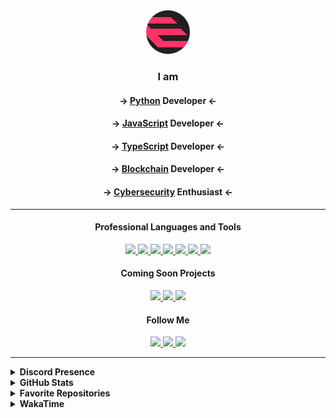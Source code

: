 <div align="center">
  <img alt="ELOGO" src="assets/enigma-new-logo.png" height="70" style="border-radius: 50%;" />
</div>

<div align="center">
  <h3>I am</h3>
  <h4>-> <a href="https://www.python.org">Python</a> Developer <-</h4>
  <h4>-> <a href="https://www.javascript.com">JavaScript</a> Developer <-</h4>
  <h4>-> <a href="https://www.typescriptlang.org">TypeScript</a> Developer <-</h4>
  <h4>-> <a href="https://medium.com/meverse/what-is-blockchain-and-what-is-it-for-761926fdbbea">Blockchain</a> Developer <-</h4>
  <h4>-> <a href="https://www.microsoft.com/en-in/security/business/security-101/what-is-cybersecurity">Cybersecurity</a> Enthusiast <-</h4>
</div>

<hr>

<h4 align="center">Professional Languages and Tools</h4>
<div align="center">
  <a href="https://nestjs.com/">
    <img src="https://img.shields.io/badge/NESTJS-brightgreen?style=for-the-badge&logo=nestjs&color=black">
  </a>
  <a href="https://kafka.apache.org/">
    <img src="https://img.shields.io/badge/KAFKA-brightgreen?style=for-the-badge&logo=apachekafka&color=black">
  </a>
  <a href="https://golang.org/">
    <img src="https://img.shields.io/badge/GOLANG-brightgreen?style=for-the-badge&logo=go&color=black">
  </a>
  <a href="https://www.postgresql.org/">
    <img src="https://img.shields.io/badge/POSTGRESQL-brightgreen?style=for-the-badge&logo=postgresql&color=black">
  </a>
  <a href="https://sass-lang.com/">
    <img src="https://img.shields.io/badge/SCSS-brightgreen?style=for-the-badge&logo=sass&color=black">
  </a>
  <a href="https://reactnative.dev/">
    <img src="https://img.shields.io/badge/REACT_NATIVE-brightgreen?style=for-the-badge&logo=react&color=black">
  </a>
  <a href="https://expo.dev/">
    <img src="https://img.shields.io/badge/EXPO-brightgreen?style=for-the-badge&logo=expo&color=black">
  </a>
</div>

<h4 align="center">Coming Soon Projects</h4>
<div align="center">
  <a href="https://holy.az">
    <img src="https://img.shields.io/badge/HOLY_Project-brightgreen?style=for-the-badge&color=black">
  </a>
  <a href="#">
    <img src="https://img.shields.io/badge/HOLY_ID-brightgreen?style=for-the-badge&color=black">
  </a>
  <a href="https://radio.holy.az">
    <img src="https://img.shields.io/badge/HOLY_Radio-brightgreen?style=for-the-badge&color=black">
  </a>
</div>

<h4 align="center">Follow Me</h4>
<div align="center">
  <a href="https://t.me/nahmnenickname">
    <img src="https://img.shields.io/badge/TELEGRAM-brightgreen?style=for-the-badge&logo=telegram&color=black">
  </a>
  <a href="https://discordapp.com/users/489298775400120331">
    <img src="https://img.shields.io/badge/DISCORD-brightgreen?style=for-the-badge&logo=discord&color=black">
  </a>
  <a href="https://vk.com/nahmneimya">
    <img src="https://img.shields.io/badge/VK-brightgreen?style=for-the-badge&logo=vk&color=black&logoColor=blue">
  </a>
</div>

<hr>

<details>
  <summary><b>Discord Presence</b></summary>
  <a href="https://discord.com/users/489298775400120331">
    <img src="https://lanyard.cnrad.dev/api/489298775400120331">
  </a>
</details>

<details>
  <summary><b>GitHub Stats</b></summary>
  <a href="https://github.com/Isaagh3v0">
    <img src="https://github-readme-stats.vercel.app/api?username=Isaagh3v0&show_icons=true&theme=dark">
  </a>
  <a href="https://github.com/Isaagh3v0">
    <img src="https://github-readme-stats.vercel.app/api/top-langs/?username=Isaagh3v0&size_weight=0.5&count_weight=0.5&theme=dark">
  </a>
</details>

<details>
  <summary><b>Favorite Repositories</b></summary>
  <a href="https://github.com/Isaagh3v0/telegrafHandler">
    <img src="https://github-readme-stats.vercel.app/api/pin/?username=Isaagh3v0&repo=telegraf-handler&theme=dark">
  </a>
  <hr />
  <a href="https://github.com/Isaagh3v0/telegram-autoanswer">
    <img src="https://github-readme-stats.vercel.app/api/pin/?username=Isaagh3v0&repo=telegram-autoanswer&theme=dark">
  </a>
  <hr />
  <a href="https://github.com/Isaagh3v0/dexenbot">
    <img src="https://github-readme-stats.vercel.app/api/pin/?username=Isaagh3v0&repo=dexenbot&theme=dark">
  </a>
</details>

<details>
  <summary><b>WakaTime</b></summary>
  <a href="https://wakatime.com/@Isaagh3v0">
    <img src="https://github-readme-stats.vercel.app/api/wakatime?username=Isaagh3v0&layout=compact&theme=dark">
  </a>
</details>
